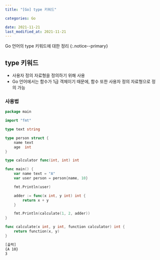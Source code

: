 ```yaml
---
title: "[Go] type 키워드"

categories: Go

date: 2021-11-21
last_modified_at: 2021-11-21
---
```


Go 언어의 type 키워드에 대한 정리
{:.notice--primary}

## type 키워드

- 사용자 정의 자료형을 정의하기 위해 사용
- Go 언어에서는 함수가 1급 객체이기 때문에, 함수 또한 사용자 정의 자료형으로 정의 가능

### 사용법

``` go
package main

import "fmt"

type text string

type person struct {
	name text
	age  int
}

type calculator func(int, int) int

func main() {
	var name text = "A"
	var user person = person{name, 10}

	fmt.Println(user)

	adder := func(x int, y int) int {
		return x + y
	}

	fmt.Println(calculate(1, 2, adder))
}

func calculate(x int, y int, function calculator) int {
	return function(x, y)
}
```

``` bash
[출력]
{A 10}
3
```